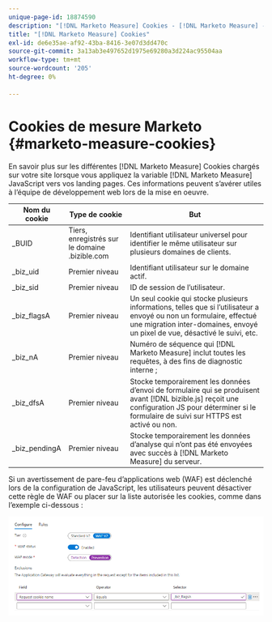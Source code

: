 ```yaml
---
unique-page-id: 18874590
description: "[!DNL Marketo Measure] Cookies - [!DNL Marketo Measure] - Documentation du produit"
title: "[!DNL Marketo Measure] Cookies"
exl-id: de6e35ae-af92-43ba-8416-3e07d3dd470c
source-git-commit: 3a13ab3e497652d1975e69280a3d224ac95504aa
workflow-type: tm+mt
source-wordcount: '205'
ht-degree: 0%

---
```


# Cookies de mesure Marketo {#marketo-measure-cookies}

En savoir plus sur les différentes [!DNL Marketo Measure] Cookies chargés sur votre site lorsque vous appliquez la variable [!DNL Marketo Measure] JavaScript vers vos landing pages. Ces informations peuvent s’avérer utiles à l’équipe de développement web lors de la mise en oeuvre.

| **Nom du cookie** | **Type de cookie** | **But** |
|---|---|---|
| _BUID | Tiers, enregistrés sur le domaine .bizible.com | Identifiant utilisateur universel pour identifier le même utilisateur sur plusieurs domaines de clients. |
| _biz_uid | Premier niveau | Identifiant utilisateur sur le domaine actif. |
| _biz_sid | Premier niveau | ID de session de l’utilisateur. |
| _biz_flagsA | Premier niveau | Un seul cookie qui stocke plusieurs informations, telles que si l’utilisateur a envoyé ou non un formulaire, effectué une migration inter-domaines, envoyé un pixel de vue, désactivé le suivi, etc. |
| _biz_nA | Premier niveau | Numéro de séquence qui [!DNL Marketo Measure] inclut toutes les requêtes, à des fins de diagnostic interne ; |
| _biz_dfsA | Premier niveau | Stocke temporairement les données d’envoi de formulaire qui se produisent avant [!DNL bizible.js] reçoit une configuration JS pour déterminer si le formulaire de suivi sur HTTPS est activé ou non. |
| _biz_pendingA | Premier niveau | Stocke temporairement les données d’analyse qui n’ont pas été envoyées avec succès à [!DNL Marketo Measure] du serveur. |

Si un avertissement de pare-feu d’applications web (WAF) est déclenché lors de la configuration de JavaScript, les utilisateurs peuvent désactiver cette règle de WAF ou placer sur la liste autorisée les cookies, comme dans l’exemple ci-dessous :

![](assets/marketo-measure-cookies-1.png)
